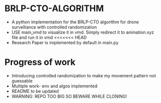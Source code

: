 # BRLP-CTO-ALGORITHM
+ A python implementation for the BRLP-CTO algorithm for drone survelliance with controlled randomization
+ USE main_vmd to visualize it in vmd. Simply redirect it to animation.xyz file and run it in vmd
<<<<<<< HEAD
+ Research Paper is implemented by default in main.py

# Progress of work
+ Introducing controlled randomization to make my movement pattern not guessable
+ Multiple work- env and algos implemented
+ README to be updated
+ WARNING: REPO TOO BIG SO BEWARE WHILE CLONING!
